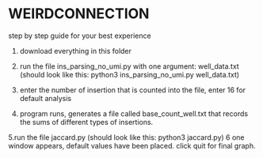 # WEIRDCONNECTION

step by step guide for your best experience

1. download everything in this folder
2. run the file ins_parsing_no_umi.py with one argument: well_data.txt
    (should look like this:
                            python3 ins_parsing_no_umi.py well_data.txt)
3. enter the number of insertion that is counted into the file, enter 16 for default analysis

4. program runs, generates a file called base_count_well.txt that records the sums of different types of insertions. 

5.run the file jaccard.py
  (should look like this:
                          python3 jaccard.py)
6 one window appears, default values have been placed. click quit for final graph. 
